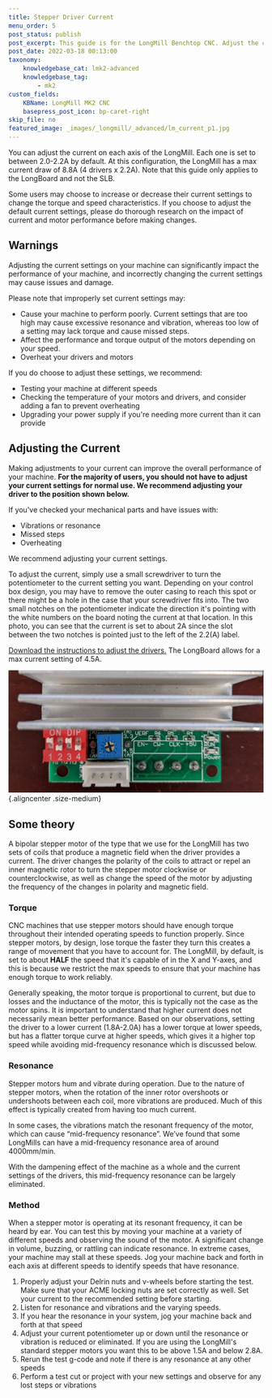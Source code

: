 ```yaml
---
title: Stepper Driver Current
menu_order: 5
post_status: publish
post_excerpt: This guide is for the LongMill Benchtop CNC. Adjust the current going to the motors on the Longboard control board, through the potentiometers on the drivers.
post_date: 2022-03-18 00:13:00
taxonomy:
    knowledgebase_cat: lmk2-advanced
    knowledgebase_tag:
        - mk2
custom_fields:
    KBName: LongMill MK2 CNC
    basepress_post_icon: bp-caret-right
skip_file: no
featured_image: _images/_longmill/_advanced/lm_current_p1.jpg
---
```


You can adjust the current on each axis of the LongMill. Each one is set to between 2.0-2.2A by default. At this configuration, the LongMill has a max current draw of 8.8A (4 drivers x 2.2A). Note that this guide only applies to the LongBoard and not the SLB.

Some users may choose to increase or decrease their current settings to change the torque and speed characteristics. If you choose to adjust the default current settings, please do thorough research on the impact of current and motor performance before making changes.

## Warnings

Adjusting the current settings on your machine can significantly impact the performance of your machine, and incorrectly changing the current settings may cause issues and damage.

Please note that improperly set current settings may:

- Cause your machine to perform poorly. Current settings that are too high may cause excessive resonance and vibration, whereas too low of a setting may lack torque and cause missed steps.
- Affect the performance and torque output of the motors depending on your speed.
- Overheat your drivers and motors

If you do choose to adjust these settings, we recommend:

- Testing your machine at different speeds
- Checking the temperature of your motors and drivers, and consider adding a fan to prevent overheating
- Upgrading your power supply if you're needing more current than it can provide

## Adjusting the Current

Making adjustments to your current can improve the overall performance of your machine. **For the majority of users, you should not have to adjust your current settings for normal use. We recommend adjusting your driver to the position shown below.**

If you've checked your mechanical parts and have issues with:

- Vibrations or resonance
- Missed steps
- Overheating

We recommend adjusting your current settings.

To adjust the current, simply use a small screwdriver to turn the potentiometer to the current setting you want. Depending on your control box design, you may have to remove the outer casing to reach this spot or there might be a hole in the case that your screwdriver fits into. The two small notches on the potentiometer indicate the direction it's pointing with the white numbers on the board noting the current at that location. In this photo, you can see that the current is set to about 2A since the slot between the two notches is pointed just to the left of the 2.2(A) label.

<a href="https://resources.sienci.com/wp-content/uploads/2022/06/Stepper-Driver-Current-Adjustment.pdf" target="_blank" rel="noopener">Download the instructions to adjust the drivers.</a> The LongBoard allows for a max current setting of 4.5A.

![](/_images/_lmmk2/_advanced/lmk2_stepper_potentiometer.jpeg){.aligncenter .size-medium}

## Some theory

A bipolar stepper motor of the type that we use for the LongMill has two sets of coils that produce a magnetic field when the driver provides a current. The driver changes the polarity of the coils to attract or repel an inner magnetic rotor to turn the stepper motor clockwise or counterclockwise, as well as change the speed of the motor by adjusting the frequency of the changes in polarity and magnetic field.

### Torque

CNC machines that use stepper motors should have enough torque throughout their intended operating speeds to function properly. Since stepper motors, by design, lose torque the faster they turn this creates a range of movement that you have to account for. The LongMill, by default, is set to about **HALF** the speed that it's capable of in the X and Y-axes, and this is because we restrict the max speeds to ensure that your machine has enough torque to work reliably.

Generally speaking, the motor torque is proportional to current, but due to losses and the inductance of the motor, this is typically not the case as the motor spins. It is important to understand that higher current does not necessarily mean better performance. Based on our observations, setting the driver to a lower current (1.8A-2.0A) has a lower torque at lower speeds, but has a flatter torque curve at higher speeds, which gives it a higher top speed while avoiding mid-frequency resonance which is discussed below.

### Resonance

Stepper motors hum and vibrate during operation. Due to the nature of stepper motors, when the rotation of the inner rotor overshoots or undershoots between each coil, more vibrations are produced. Much of this effect is typically created from having too much current.

In some cases, the vibrations match the resonant frequency of the motor, which can cause “mid-frequency resonance”. We’ve found that some LongMills can have a mid-frequency resonance area of around 4000mm/min.

With the dampening effect of the machine as a whole and the current settings of the drivers, this mid-frequency resonance can be largely eliminated.

### Method

When a stepper motor is operating at its resonant frequency, it can be heard by ear. You can test this by moving your machine at a variety of different speeds and observing the sound of the motor. A significant change in volume, buzzing, or rattling can indicate resonance. In extreme cases, your machine may stall at these speeds. Jog your machine back and forth in each axis at different speeds to identify speeds that have resonance.

1. Properly adjust your Delrin nuts and v-wheels before starting the test. Make sure that your ACME locking nuts are set correctly as well. Set your current to the recommended setting before starting.
1. Listen for resonance and vibrations and the varying speeds.
1. If you hear the resonance in your system, jog your machine back and forth at that speed
1. Adjust your current potentiometer up or down until the resonance or vibration is reduced or eliminated. If you are using the LongMill's standard stepper motors you want this to be above 1.5A and below 2.8A.
1. Rerun the test g-code and note if there is any resonance at any other speeds
1. Perform a test cut or project with your new settings and observe for any lost steps or vibrations

